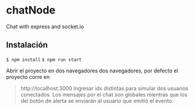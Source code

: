 # chatNode
Chat with express and socket.io

## Instalación

`$ npm install`
`$ npm run start`

Abrir el proyecto en dos navegadores dos navegadores, por defecto el proyecto corre en
> http://localhost:3000
Ingresar ids distintas para simular dos usuarios conectados.
Los mensajes por el chat son globales mientras que los del botón de alerta se enviarán
al usuario que emitió el evento.
